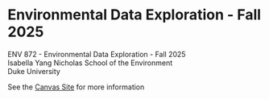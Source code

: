 # Environmental Data Exploration - Fall 2025
ENV 872 - Environmental Data Exploration - Fall 2025  
Isabella Yang 
Nicholas School of the Environment  
Duke University  

See the [Canvas Site](https://canvas.duke.edu/courses/62351) for more information
